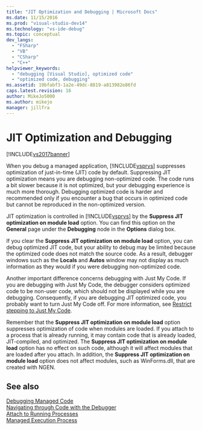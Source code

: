 ```yaml
---
title: "JIT Optimization and Debugging | Microsoft Docs"
ms.date: 11/15/2016
ms.prod: "visual-studio-dev14"
ms.technology: "vs-ide-debug"
ms.topic: conceptual
dev_langs: 
  - "FSharp"
  - "VB"
  - "CSharp"
  - "C++"
helpviewer_keywords: 
  - "debugging [Visual Studio], optimized code"
  - "optimized code, debugging"
ms.assetid: 19bfabf3-1a2e-49dc-8819-a813982e86fd
caps.latest.revision: 16
author: MikeJo5000
ms.author: mikejo
manager: jillfra
---
```

# JIT Optimization and Debugging
[!INCLUDE[vs2017banner](../includes/vs2017banner.md)]

When you debug a managed application, [!INCLUDE[vsprvs](../includes/vsprvs-md.md)] suppresses optimization of just-in-time (JIT) code by default. Suppressing JIT optimization means you are debugging non-optimized code. The code runs a bit slower because it is not optimized, but your debugging experience is much more thorough. Debugging optimized code is harder and recommended only if you encounter a bug that occurs in optimized code but cannot be reproduced in the non-optimized version.  
  
 JIT optimization is controlled in [!INCLUDE[vsprvs](../includes/vsprvs-md.md)] by the **Suppress JIT optimization on module load** option. You can find this option on the **General** page under the **Debugging** node in the **Options** dialog box.  
  
 If you clear the **Suppress JIT optimization on module load** option, you can debug optimized JIT code, but your ability to debug may be limited because the optimized code does not match the source code. As a result, debugger windows such as the **Locals** and **Autos** window may not display as much information as they would if you were debugging non-optimized code.  
  
 Another important difference concerns debugging with Just My Code. If you are debugging with Just My Code, the debugger considers optimized code to be non-user code, which should not be displayed while you are debugging. Consequently, if you are debugging JIT optimized code, you probably want to turn Just My Code off. For more information, see  [Restrict stepping to Just My Code](../debugger/just-my-code.md#BKMK_Enable_or_disable_Just_My_Code).  
  
 Remember that the **Suppress JIT optimization on module load** option suppresses optimization of code when modules are loaded. If you attach to a process that is already running, it may contain code that is already loaded, JIT-compiled, and optimized. The **Suppress JIT optimization on module load** option has no effect on such code, although it will affect modules that are loaded after you attach. In addition, the **Suppress JIT optimization on module load** option does not affect modules, such as WinForms.dll, that are created with NGEN.  
  
## See also  
 [Debugging Managed Code](../debugger/debugging-managed-code.md)   
 [Navigating through Code with the Debugger](../debugger/navigating-through-code-with-the-debugger.md)   
 [Attach to Running Processes](../debugger/attach-to-running-processes-with-the-visual-studio-debugger.md)   
 [Managed Execution Process](https://msdn.microsoft.com/library/476b03dc-2b12-49a7-b067-41caeaa2f533)
